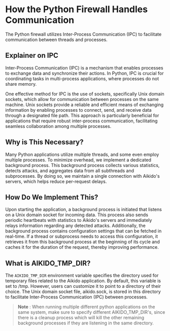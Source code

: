 # How the Python Firewall Handles Communication

The Python firewall utilizes Inter-Process Communication (IPC) to facilitate communication between threads and processes.
## Explainer on IPC

Inter-Process Communication (IPC) is a mechanism that enables processes to exchange data and synchronize their actions. In Python, IPC is crucial for coordinating tasks in multi-process applications, where processes do not share memory.

One effective method for IPC is the use of sockets, specifically Unix domain sockets, which allow for communication between processes on the same machine. Unix sockets provide a reliable and efficient means of exchanging information by enabling processes to connect, send, and receive data through a designated file path. This approach is particularly beneficial for applications that require robust inter-process communication, facilitating seamless collaboration among multiple processes.
## Why is This Necessary?

Many Python applications utilize multiple threads, and some even employ multiple processes. To minimize overhead, we implement a dedicated background process. This background process collects various statistics, detects attacks, and aggregates data from all subthreads and subprocesses. By doing so, we maintain a single connection with Aikido's servers, which helps reduce per-request delays.
## How Do We Implement This?

Upon starting the application, a background process is initiated that listens on a Unix domain socket for incoming data. This process also sends periodic heartbeats with statistics to Aikido's servers and immediately relays information regarding any detected attacks. Additionally, the background process contains configuration settings that can be fetched in real-time. If a thread or subprocess needs to access this configuration, it retrieves it from this background process at the beginning of its cycle and caches it for the duration of the request, thereby improving performance.

## What is AIKIDO_TMP_DIR?
The `AIKIDO_TMP_DIR` environment variable specifies the directory used for temporary files related to the Aikido application. By default, this variable is set to /tmp. However, users can customize it to point to a directory of their choice. The Unix domain socket file, aikido.sock, is stored in this directory to facilitate Inter-Process Communication (IPC) between processes.
> **Note** : When running multiple different python applications on the same system, make sure to specify different 
> AIKIDO_TMP_DIR's, since there is a cleanup process which will kill the other remaining background processes if they are 
> listening in the same directory.

